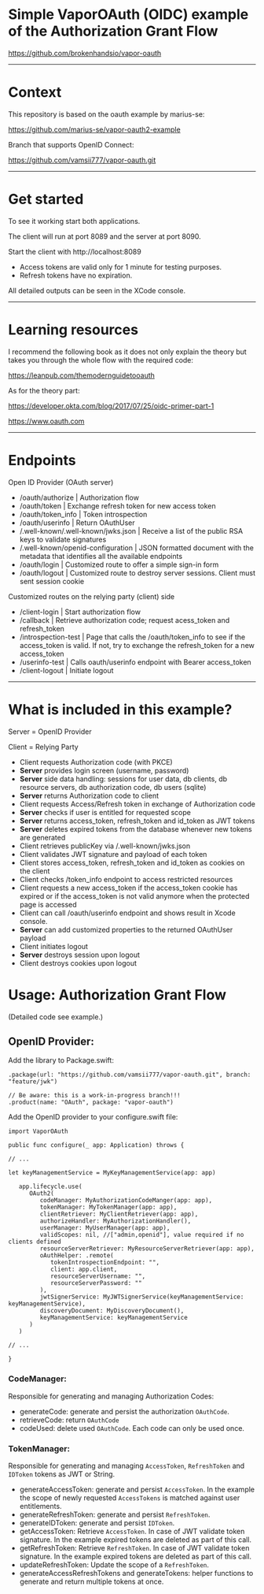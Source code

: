 # Simple VaporOAuth (OIDC) example of the Authorization Grant Flow

https://github.com/brokenhandsio/vapor-oauth

---
# Context

This repository is based on the oauth example by marius-se:

https://github.com/marius-se/vapor-oauth2-example

Branch that supports OpenID Connect:

https://github.com/vamsii777/vapor-oauth.git

---
# Get started

To see it working start both applications.

The client will run at port 8089 and the server at port 8090.

Start the client with http://localhost:8089

* Access tokens are valid only for 1 minute for testing purposes.
* Refresh tokens have no expiration.

All detailed outputs can be seen in the XCode console.

---
# Learning resources

I recommend the following book as it does not only explain the theory but takes you through the whole flow with the required code:

https://leanpub.com/themodernguidetooauth 

As for the theory part:

https://developer.okta.com/blog/2017/07/25/oidc-primer-part-1

https://www.oauth.com

---
# Endpoints

Open ID Provider (OAuth server)

* /oauth/authorize | Authorization flow
* /oauth/token | Exchange refresh token for new access token
* /oauth/token_info | Token introspection
* /oauth/userinfo | Return OAuthUser
* /.well-known/.well-known/jwks.json | Receive a list of the public RSA keys to validate signatures
* /.well-known/openid-configuration | JSON formatted document with the metadata that identifies all the available endpoints
* /oauth/login | Customized route to offer a simple sign-in form
* /oauth/logout | Customized route to destroy server sessions. Client must sent session cookie

Customized routes on the relying party (client) side

* /client-login | Start authorization flow
* /callback | Retrieve authorization code; request acess_token and refresh_token
* /introspection-test | Page that calls the /oauth/token_info to see if the access_token is valid. If not, try to exchange the refresh_token for a new access_token
* /userinfo-test | Calls oauth/userinfo endpoint with Bearer access_token 
* /client-logout | Initiate logout

---
# What is included in this example?

Server = OpenID Provider

Client = Relying Party

* Client requests Authorization code (with PKCE)
* **Server** provides login screen (username, password)
* **Server** side data handling: sessions for user data, db clients, db resource servers, db authorization code, db users (sqlite)
* **Server** returns Authorization code to client
* Client requests Access/Refresh token in exchange of Authorization code
* **Server** checks if user is entitled for requested scope
* **Server** returns access_token, refresh_token and id_token as JWT tokens
* **Server** deletes expired tokens from the database whenever new tokens are generated
* Client retrieves publicKey via /.well-known/jwks.json
* Client validates JWT signature and payload of each token
* Client stores access_token, refresh_token and id_token as cookies on the client 
* Client checks /token_info endpoint to access restricted resources
* Client requests a new access_token if the access_token cookie has expired or if the access_token is not valid anymore when the protected page is accessed
* Client can call /oauth/userinfo endpoint and shows result in Xcode console. 
* **Server** can add customized properties to the returned OAuthUser payload
* Client initiates logout
* **Server** destroys session upon logout
* Client destroys cookies upon logout

# Usage: Authorization Grant Flow

(Detailed code see example.)

## OpenID Provider:

Add the library to Package.swift:

```
.package(url: "https://github.com/vamsii777/vapor-oauth.git", branch: "feature/jwk")
```

```
// Be aware: this is a work-in-progress branch!!!
.product(name: "OAuth", package: "vapor-oauth")
```

Add the OpenID provider to your configure.swift file:

```
import VaporOAuth

public func configure(_ app: Application) throws { 

// ...

let keyManagementService = MyKeyManagementService(app: app)

   app.lifecycle.use(
      OAuth2(
         codeManager: MyAuthorizationCodeManger(app: app),
         tokenManager: MyTokenManager(app: app),
         clientRetriever: MyClientRetriever(app: app),
         authorizeHandler: MyAuthorizationHandler(),
         userManager: MyUserManager(app: app),
         validScopes: nil, //["admin,openid"], value required if no clients defined
         resourceServerRetriever: MyResourceServerRetriever(app: app),
         oAuthHelper: .remote(
            tokenIntrospectionEndpoint: "",
            client: app.client,
            resourceServerUsername: "",
            resourceServerPassword: ""
         ),
         jwtSignerService: MyJWTSignerService(keyManagementService: keyManagementService),
         discoveryDocument: MyDiscoveryDocument(),
         keyManagementService: keyManagementService
      )
   )

// ...

}
```

### CodeManager:

Responsible for generating and managing Authorization Codes:

* generateCode: generate and persist the authorization `OAuthCode`. 
* retrieveCode: return `OAuthCode`
* codeUsed: delete used `OAuthCode`. Each code can only be used once.

### TokenManager:

Responsible for generating and managing `AccessToken`, `RefreshToken` and `IDToken` tokens as JWT or String.

* generateAccessToken: generate and persist `AccessToken`. In the example the scope of newly requested `AccessTokens` is matched against user entitlements.
* generateRefreshToken: generate and persist `RefreshToken`.
* generateIDToken: generate and persist `IDToken`.
* getAccessToken: Retrieve `AccessToken`. In case of JWT validate token signature. In the example expired tokens are deleted as part of this call.
* getRefreshToken: Retrieve `RefreshToken`. In case of JWT validate token signature. In the example expired tokens are deleted as part of this call.
* updateRefreshToken: Update the scope of a `RefreshToken`.
* generateAccessRefreshTokens and generateTokens: helper functions to generate and return multiple tokens at once.




